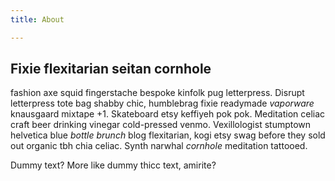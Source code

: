 ```yaml
---
title: About

---
```

## Fixie flexitarian seitan cornhole

fashion axe squid fingerstache bespoke kinfolk pug letterpress. Disrupt letterpress tote bag shabby chic, humblebrag fixie readymade _vaporware_ knausgaard mixtape +1. Skateboard etsy keffiyeh pok pok. Meditation celiac craft beer drinking vinegar cold-pressed venmo. Vexillologist stumptown helvetica blue _bottle brunch_ blog flexitarian, kogi etsy swag before they sold out organic tbh chia celiac. Synth narwhal _cornhole_ meditation tattooed.

Dummy text? More like dummy thicc text, amirite?